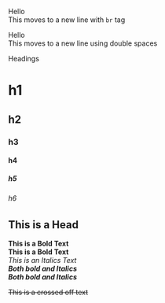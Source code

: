 <!-- Move text to new line using <br> -->
Hello<br>
This moves to a new line with `br` tag

<!-- Move text to new line using spaces -->
Hello  
This moves to a new line using double spaces

<!-- Type of headings -->
Headings
# h1  
## h2  
### h3  
#### h4  
##### h5  
###### h6  
<h2>This is a Head</h2>  
 
<!-- Bold and Italics text -->
**This is a Bold Text**  
__This is a Bold Text__  
*This is an Italics Text*  
***Both bold and Italics***  
___Both bold and Italics___


<!-- Crossed off text -->
~~This is a crossed off text~~





